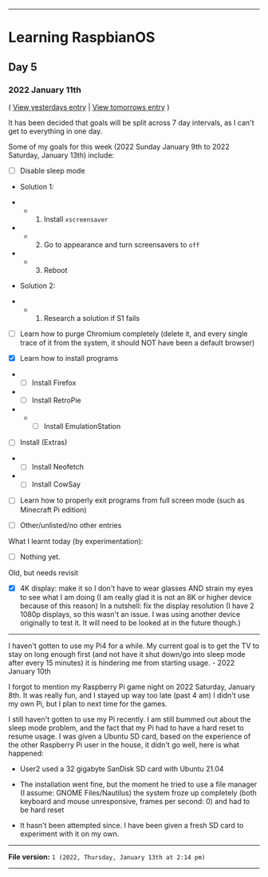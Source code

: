 
***

# Learning RaspbianOS

## Day 5

### 2022 January 11th

( [View yesterdays entry](/Learn-Pi/New-Pi/2022/January/10/) | [View tomorrows entry](/Learn-Pi/New-Pi/2022/January/12/) )

It has been decided that goals will be split across 7 day intervals, as I can't get to everything in one day.

Some of my goals for this week (2022 Sunday January 9th to 2022 Saturday, January 13th) include:

- [ ] Disable sleep mode

* Solution 1:

- - 1. Install `xscreensaver`

- - 2. Go to appearance and turn screensavers to `off`

- - 3. Reboot

* Solution 2:

- - 1. Research a solution if S1 fails

- [ ] Learn how to purge Chromium completely (delete it, and every single trace of it from the system, it should NOT have been a default browser)

- [x] Learn how to install programs

- - [ ] Install Firefox

- - [ ] Install RetroPie

- - - [ ] Install EmulationStation

- [ ] Install (Extras)

- - [ ] Install Neofetch

- - [ ] Install CowSay

- [ ] Learn how to properly exit programs from full screen mode (such as Minecraft Pi edition)

- [ ] Other/unlisted/no other entries


What I learnt today (by experimentation):

- [ ] Nothing yet.

<!-- I didn't spend much time on these goals today, I will try to get to them another time. !-->

Old, but needs revisit

- [x] 4K display: make it so I don't have to wear glasses AND strain my eyes to see what I am doing (I am really glad it is not an 8K or higher device because of this reason) In a nutshell: fix the display resolution (I have 2 1080p displays, so this wasn't an issue. I was using another device originally to test it. It will need to be looked at in the future though.)

***

I haven't gotten to use my Pi4 for a while. My current goal is to get the TV to stay on long enough first (and not have it shut down/go into sleep mode after every 15 minutes) it is hindering me from starting usage. - 2022 January 10th

I forgot to mention my Raspberry Pi game night on 2022 Saturday, January 8th. It was really fun, and I stayed up way too late (past 4 am) I didn't use my own Pi, but I plan to next time for the games.

I still haven't gotten to use my Pi recently. I am still bummed out about the sleep mode problem, and the fact that my Pi had to have a hard reset to resume usage. I was given a Ubuntu SD card, based on the experience of the other Raspberry Pi user in the house, it didn't go well, here is what happened:

* User2 used a 32 gigabyte SanDisk SD card with Ubuntu 21.04

* The installation went fine, but the moment he tried to use a file manager (I assume: GNOME Files/Nautilus) the system froze up completely (both keyboard and mouse unresponsive, frames per second: 0) and had to be hard reset

* It hasn't been attempted since. I have been given a fresh SD card to experiment with it on my own.

***

**File version:** `1 (2022, Thursday, January 13th at 2:14 pm)`

***
